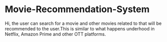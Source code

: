 # Movie-Recommendation-System
Hi, the user can search for a movie and other movies related to that will be recommended to the user.This is similar to what happens underhood in Netflix, Amazon Prime and other OTT platforms.


